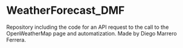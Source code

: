 # WeatherForecast_DMF
Repository including the code for an API request to the call to the OpenWeatherMap page and automatization. Made by Diego Marrero Ferrera.
